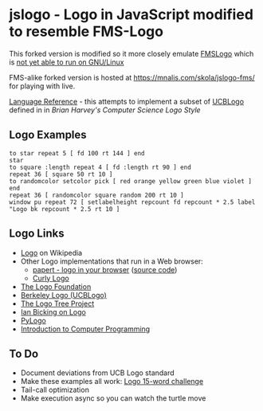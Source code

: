 jslogo - Logo in JavaScript modified to resemble FMS-Logo
=========================================================

This forked version is modified so it more closely emulate [FMSLogo](https://sourceforge.net/projects/fmslogo/)
which is [not yet able to run on GNU/Linux](https://sourceforge.net/p/fmslogo/feature-requests/1/)

FMS-alike forked version is hosted at https://mnalis.com/skola/jslogo-fms/ for playing with live.

[Language Reference](https://htmlpreview.github.com/?https://github.com/mnalis/jslogo-fms/blob/master/language.html) -
this attempts to implement a subset of [UCBLogo](https://www.cs.berkeley.edu/~bh/v2ch14/manual.html)
defined in in *Brian Harvey's Computer Science Logo Style*

Logo Examples
-------------
    to star repeat 5 [ fd 100 rt 144 ] end
    star
    to square :length repeat 4 [ fd :length rt 90 ] end
    repeat 36 [ square 50 rt 10 ]
    to randomcolor setcolor pick [ red orange yellow green blue violet ] end
    repeat 36 [ randomcolor square random 200 rt 10 ]
    window pu repeat 72 [ setlabelheight repcount fd repcount * 2.5 label "Logo bk repcount * 2.5 rt 10 ]

Logo Links
----------
* [Logo](https://en.wikipedia.org/wiki/Logo_%28programming_language%29) on Wikipedia
* Other Logo implementations that run in a Web browser:
  * [papert - logo in your browser](http://logo.twentygototen.org/) ([source code](https://code.google.com/p/papert/))
  * [Curly Logo](https://github.com/drj11/curlylogo)
* [The Logo Foundation](http://el.media.mit.edu/logo-foundation/)
* [Berkeley Logo (UCBLogo)](https://www.cs.berkeley.edu/~bh/logo.html)
* [The Logo Tree Project](http://elica.net/download/papers/LogoTreeProject.pdf)
* [Ian Bicking on Logo](http://blog.ianbicking.org/2007/10/19/logo/)
* [PyLogo](http://pylogo.sourceforge.net/)
* [Introduction to Computer Programming](http://www.bfoit.org/itp/itp.html)

To Do
-----
* Document deviations from UCB Logo standard
* Make these examples all work: [Logo 15-word challenge](http://www.mathcats.com/gallery/15wordcontest.html)
* Tail-call optimization
* Make execution async so you can watch the turtle move
